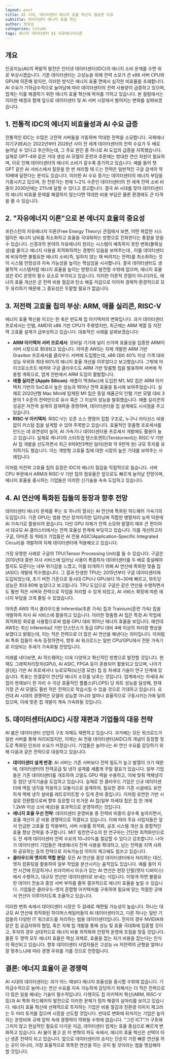 ```yaml
---
layout: post
title: AI 시대, 데이터센터 에너지 효율 혁신이 필요한 이유
subtitle: 데이터센터 에너지 효율 혁신
author: 정하성
categories: Column
tags: 에너지 데이터센터 AI 자유에너지이론
---
```



## 개요

인공지능(AI)의 폭발적 발전은 인터넷 데이터센터(IDC)의 에너지 소비 문제를 수면 위로 부상시켰습니다. 기존 데이터센터는 고성능을 위해 전력 소모가 큰 x86 서버 CPU와 GPU에 의존해 왔지만, 이러한 방식은 에너지 효율 면에서 심각한 비효율을 초래합니다. AI 수요가 기하급수적으로 늘어남에 따라 데이터센터의 전력 사용량이 급증하고 있으며, 업계는 이를 해결하기 위한 에너지 효율 혁신에 박차를 가하고 있습니다. 본 컬럼에서는 이러한 배경과 함께 앞으로 데이터센터 및 AI 서버 시장에서 벌어지는 변화를 살펴보겠습니다.

## 1. 전통적 IDC의 에너지 비효율성과 AI 수요 급증

전통적인 IDC는 수많은 고전력 서버들을 가동하며 막대한 전력을 소모합니다. 국제에너지기구(IEA)는 2022년부터 2026년 사이 전 세계 데이터센터의 전력 수요가 두 배로 늘어날 수 있다고 추산하는데, 그 주요 원인 중 하나로 AI 도입의 급증을 지목했습니다. 실제로 GPT-4와 같은 거대 생성 AI 모델의 훈련과 추론에는 방대한 연산 자원이 필요하며, 이로 인해 데이터센터의 에너지 소비가 갈수록 증가하고 있습니다. 예를 들어 챗GPT 같은 AI 서비스에서 질문을 한 번 처리할 때 드는 전력은 일반적인 구글 검색의 약 10배에 달한다는 분석도 있습니다. 이러한 AI 수요 증가는 데이터센터의 에너지 부담을 가중시키고 있으며, 한 전문가는 현재 1~2% 수준인 데이터센터의 전 세계 전력 소비 비중이 2030년에는 21%에 달할 수 있다고 경고합니다. 결국 AI 시대를 맞아 데이터센터의 에너지 비효율 문제를 해결하지 않는다면 막대한 비용 부담은 물론 환경에도 큰 타격을 줄 수 있습니다.

## 2. "자유에너지 이론"으로 본 에너지 효율의 중요성

프린스턴의 자유에너지 이론(Free Energy Theory) 관점에서 보면, 어떤 복잡한 시스템이든 에너지 낭비를 최소화하고 효율을 극대화하는 방향으로 진화한다는 통찰을 얻을 수 있습니다. 신경과학 분야의 자유에너지 원리는 시스템이 예측하지 못한 변화(불확실성)를 줄이고 에너지 사용을 최적화하려는 경향이 있음을 보여주는데 , 이를 데이터센터에 비유하면 불필요한 에너지 소비(즉, 일하지 않는 채 버려지는 전력)를 최소화하는 것이 시스템 안정성과 지속 가능성을 높이는 핵심임을 시사합니다. 결국 데이터센터도 생물학적 시스템처럼 에너지 효율을 높이는 방향으로 발전할 수밖에 없으며, 에너지 효율성은 IDC 운영의 필수 요소로 부각되고 있습니다. 이러한 이론적 관점이 아니더라도, 에너지 효율 개선은 곧 전력 비용 절감과 탄소 배출 저감으로 이어져 경제적·환경적으로 모두 유리하기 때문에 그 중요성은 두말할 필요가 없습니다.

## 3. 저전력 고효율 칩의 부상: ARM, 애플 실리콘, RISC-V

에너지 효율 혁신을 이끄는 한 축은 반도체 칩 아키텍처의 변화입니다. 과거 데이터센터 프로세서는 인텔, AMD의 x86 기반 CPU가 주류였지만, 최근에는 ARM 계열 등 저전력 고효율 설계가 급부상하고 있습니다. 대표적인 사례를 살펴보겠습니다:

- **ARM 아키텍처 서버 프로세서**: 모바일 기기에 널리 쓰이며 효율성을 입증한 ARM이 서버 시장으로 확대되고 있습니다. 아마존 AWS는 자체 개발한 ARM 기반 Graviton 프로세서를 클라우드 서버에 도입했는데, x86 대비 40% 이상 가격 대비 성능 우위와 최대 60%의 에너지 효율 개선을 이루었다고 보고했습니다. 그밖에 마이크로소프트 애저와 구글 클라우드도 ARM 기반 맞춤형 칩을 발표하며 서버에 적용할 계획으로, 업계 전반에서 ARM 도입이 활발합니다.
- **애플 실리콘 (Apple Silicon)**: 애플이 맥(Mac)에 도입한 M1, M2 칩은 ARM 아키텍처 기반의 SoC로서 높은 성능과 뛰어난 전력 효율을 동시에 보여주었습니다. 실제로 2020년형 Mac Mini에 탑재된 M1 칩은 동일 제품군의 인텔 기반 모델 대비 3분의 1 수준의 전력만으로 유사 혹은 그 이상의 성능을 발휘했습니다. 애플 실리콘의 성공은 저전력 설계의 잠재력을 증명하며, 데이터센터용 칩 설계에도 시사점을 주고 있습니다.
- **RISC-V 아키텍처**: RISC-V는 오픈 소스 명령어 집합 구조로, 누구나 라이선스 비용 없이 커스텀 칩을 설계할 수 있어 주목받고 있습니다. 효율적인 맞춤형 프로세서를 만드는 데 유연성이 높아, AI 가속기나 데이터센터용 프로세서 개발에도 활용이 늘고 있습니다. 실제로 캐나다의 스타트업 텐스토렌트(Tenstorrent)는 RISC-V 기반 AI 칩 개발을 선도하면서 최근 6억9천3백만 달러(한화 약 9천억 원) 규모 투자를 유치하기도 했습니다. 이는 개방형 고효율 칩에 대한 시장의 높은 기대를 보여주는 사례입니다.

이처럼 저전력 고효율 칩의 등장은 IDC의 에너지 절감을 직접적으로 돕습니다. 서버 CPU 부문에서 ARM과 RISC-V 기반 칩의 점유율은 앞으로도 빠르게 늘어날 전망이며, 에너지 효율을 중시하는 기업들은 이러한 신기술을 속속 도입하고 있습니다.

## 4. AI 연산에 특화된 칩들의 등장과 향후 전망

데이터센터 에너지 문제를 푸는 또 하나의 열쇠는 AI 연산에 특화된 하드웨어 가속기의 도입입니다. 기존 GPU는 범용 연산 장치이지만 딥러닝에 적합한 병렬처리 능력 덕분에 AI 가속기로 활용되어 왔습니다. 다만 GPU 자체가 전력 소모와 발열이 매우 큰 편이어서 대규모 AI 클러스터에서는 전력 효율성 한계에 부딪히고 있습니다. 이를 개선하고자 구글, 아마존 등 빅테크 기업들은 AI 전용 ASIC(Application-Specific Integrated Circuit)을 개발하여 자체 데이터센터에 적용해오고 있습니다.

가장 유명한 사례로 구글의 TPU(Tensor Processing Unit)를 들 수 있습니다. 구글은 2010년대 중반 자사 서비스에 딥러닝 사용이 폭증하자 데이터센터를 두 배로 증설해야 할지도 모른다는 내부 위기감을 느꼈고, 이를 타개하기 위해 AI 연산에 특화된 맞춤 칩(ASIC) 개발에 착수했습니다. 그 결과 탄생한 TPU는 2015년부터 구글 데이터센터에 도입되었는데, 초기 버전 기준으로 동시대 CPU나 GPU보다 15~30배 빠르고, 와트당 성능은 최대 80배 높았다고 보고됩니다. TPU 도입으로 구글은 같은 연산을 수행하면서도 훨씬 적은 서버와 전력으로 작업을 처리할 수 있게 되었고, AI 서비스 확장에 따른 에너지 부담을 크게 줄일 수 있었습니다.

아마존 AWS 역시 클라우드용 Inferentia(추론 가속) 칩과 Trainium(훈련 가속) 칩을 개발하여 자사 AI 서비스에 활용하고 있습니다. 이러한 맞춤형 AI 칩은 특정 AI 작업에 최적화된 회로를 사용함으로써 범용 GPU 대비 뛰어난 에너지 효율을 보입니다. 예컨대 AWS는 최신 Inferentia2 기반 인스턴스가 동급 GPU 대비 4배 이상의 처리량 향상을 보였다고 밝혔는데, 이는 적은 전력으로 더 많은 AI 연산을 해낸다는 의미입니다. 이처럼 AI 특화 칩들이 속속 등장하면서, 향후 AI 워크로드는 일반 CPU/GPU에서 전문 가속기로 이양되는 추세가 가속화될 전망입니다.

미래를 내다보면, AI 하드웨어는 더욱 다양하고 혁신적인 방향으로 발전할 것입니다. 현재도 그래픽처리장치(GPU), AI ASIC, FPGA 등이 혼용되어 활용되고 있으며, 나아가 광(光) 기반 AI 프로세서나 뉴로모픽(뇌신경 모방) 칩 등 차세대 기술이 연구 단계에 있습니다. 목표는 한결같이 연산당 에너지 소모를 낮추는 것입니다. 업계에서는 차세대 AI 칩이 현재보다 한 자리 수 이상 효율적인 플롭스(FLOPS) 당 와트 성능을 달성해, 현재 가장 큰 AI 모델도 훨씬 적은 전력으로 학습시킬 수 있을 것으로 기대하고 있습니다. 요컨대 AI 시대의 경쟁력은 모델의 성능뿐 아니라 얼마나 효율적으로 구동시키는가에 달려 있으며, 이에 맞춘 칩 개발이 계속 가속화될 것입니다.

## 5. 데이터센터(AIDC) 시장 재편과 기업들의 대응 전략

AI 붐은 데이터센터 산업의 구조 자체도 재편하고 있습니다. 과거에는 모든 워크로드가 일반 서버를 통해 처리되었지만, 이제는 AI 전용 데이터센터(AIDC)의 개념이 등장할 정도로 특화된 인프라 수요가 커졌습니다. 기업들은 늘어나는 AI 연산 수요를 감당하기 위해 다음과 같은 전략으로 대응하고 있습니다.

- **데이터센터 설계 변경**: AI 서버는 기존 서버보다 전력 밀도가 높고 발열이 크기 때문에, 데이터센터의 전력공급 및 냉각 설계를 새롭게 꾸릴 필요가 있습니다. 일부 기업들은 기존 데이터센터를 개조하여 고밀도 GPU 랙을 수용하고, 이에 맞춰 액체냉각 등 첨단 냉각기술을 도입하고 있습니다. 실제로 한 클라우드 기업은 신규 데이터센터에 액침 냉각을 적용하고 모듈식으로 설계하여, 필요한 경우 기존 시설에도 유연하게 액체 냉각 설비를 레트로피트할 수 있게 준비 중입니다. 이처럼 유연한 기반 시설로 전환함으로써 향후 등장할 더 뜨거운 AI 칩(일부 차세대 칩은 칩 한 개에 1.2kW 이상 소비 예상)을 효과적으로 운영하려는 것입니다.
- **에너지 효율 우선 전략**: 데이터센터 운영비용 중 전력비 비중이 갈수록 높아지면서, 효율 개선이 곧 비용 경쟁력으로 직결되고 있습니다. 이에 따라 주요 사업자들은 앞서 언급한 고효율 칩 적용부터, 서버 사용률 최적화, 공조 시스템 개선 등 종합적인 효율 향상 전략을 추구합니다. MIT 링컨연구소의 한 연구자는 간단한 최적화만으로도 전 세계 데이터센터 전력 수요의 10~20%를 절감할 수 있다고 강조합니다. 나아가 데이터센터 기업들은 재생에너지 전력 사용을 확대하고, 남는 전력을 지역 사회와 공유하는 등의 전략으로 지속가능성 이미지 제고에도 힘쓰고 있습니다.
- **클라우드와 엣지의 역할 분담**: 모든 AI 연산을 중앙 데이터센터에서 처리하는 대신, 엣지 컴퓨팅을 활용하여 일부 작업을 분산시키는 움직임도 있습니다. 예를 들어 지연 시간에 민감하거나 프라이버시 이슈가 있는 AI 연산은 현장 단말(엣지 디바이스)에서 수행하고, 대규모 연산만 데이터센터로 보내는 식입니다. 이렇게 하면 불필요한 데이터 전송과 중앙 서버 부하를 줄여 결과적으로 에너지 효율을 높일 수 있습니다. 기업들은 클라우드-엣지 혼합형 아키텍처를 구축하여 필요에 맞는 적절한 곳에서 연산이 이루어지도록 조율하고 있습니다.

이러한 변화 속에서 데이터센터 시장은 두 갈래로 재편될 가능성이 높습니다. 하나는 대규모 AI 연산에 최적화된 하이퍼스케일러들의 AI 데이터센터이고, 다른 하나는 일반 기업들의 다양한 IT 워크로드를 처리하는 범용 데이터센터입니다. 전자의 경우 NVIDIA와 같은 칩 공급자와의 협업, 혹은 자체 칩 개발을 통해 성능 및 효율 극대화에 집중할 것이고, 후자의 경우 상대적으로 에너지 비용 최적화와 안정적 운영에 초점을 맞출 것입니다. 물론 두 영역 모두 에너지 효율은 핵심 과제로, 효율을 잡는 자가 비용을 잡는다는 인식이 확산되고 있습니다. 향후 데이터센터 사업자들은 고성능 vs 저전력의 균형을 얼마나 잘 맞추느냐에 따라 경쟁 우위를 가를 것으로 전망됩니다.

## 결론: 에너지 효율이 곧 경쟁력

AI 시대의 데이터센터는 과거 어느 때보다 에너지 효율성을 중시할 수밖에 없습니다. 기하급수적으로 늘어나는 연산 수요를 지속 가능하게 감당하기 위해서는 더 적은 전력으로 더 많은 일을 해내는 기술이 필수적입니다. 다행히도 칩 아키텍처 혁신(ARM, RISC-V 등)과 AI 특화 하드웨어의 발전으로 이러한 문제가 점차 해결의 실마리를 보이고 있습니다. 에너지 효율 혁신에 선제적으로 투자하는 기업은 비용 절감과 친환경 이미지 제고라는 두 마리 토끼를 잡으며 시장을 선도할 것입니다. 반대로 변화에 뒤처지는 기업은 높아지는 운영비와 규제 압박 속에 경쟁력이 약화될 수밖에 없습니다. "그린 ICT"가 구호에 그치지 않고 현실적인 필요로 다가온 지금, 데이터센터 업계는 효율 중심으로 빠르게 변화하고 있습니다. AI 붐이 몰고 온 이 변혁의 파도 속에서, 에너지 효율 혁신은 선택이 아닌 생존 전략이 되고 있습니다. 앞으로 데이터센터의 승자는 단순히 가장 빠른 연산을 하는 곳이 아니라, 가장 효율적으로 똑똑한 연산을 하는 곳이 될 것이라는 점을 명심해야 할 것입니다.